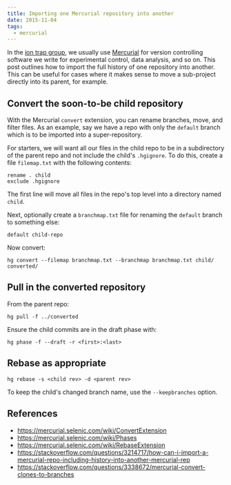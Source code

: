```yaml
---
title: Importing one Mercurial repository into another
date: 2015-11-04
tags:
  - mercurial
---
```


In the
[ion trap group](http://phys.au.dk/forskning/forskningsomraader/amo/the-ion-trap-group/),
we usually use [Mercurial][] for version controlling software we write
for experimental control, data analysis, and so on. This post outlines
how to import the full history of one repository into another. This
can be useful for cases where it makes sense to move a sub-project
directly into its parent, for example.

[Mercurial]: https://www.mercurial-scm.org/

## Convert the soon-to-be child repository

With the Mercurial `convert` extension, you can rename branches, move,
and filter files. As an example, say we have a repo with only the
`default` branch which is to be imported into a super-repository.

For starters, we will want all our files in the child repo to be in a
subdirectory of the parent repo and not include the child's
`.hgignore`. To do this, create a file `filemap.txt` with the
following contents:

```
rename . child
exclude .hgignore
```

The first line will move all files in the repo's top level into a
directory named `child`.

Next, optionally create a `branchmap.txt` file for renaming the
`default` branch to something else:

```
default child-repo
```

Now convert:

```
hg convert --filemap branchmap.txt --branchmap branchmap.txt child/ converted/
```

## Pull in the converted repository

From the parent repo:

```
hg pull -f ../converted
```

Ensure the child commits are in the draft phase with:

```
hg phase -f --draft -r <first>:<last>
```

## Rebase as appropriate

```
hg rebase -s <child rev> -d <parent rev>
```

To keep the child's changed branch name, use the `--keepbranches`
option.

## References

* https://mercurial.selenic.com/wiki/ConvertExtension
* https://mercurial.selenic.com/wiki/Phases
* https://mercurial.selenic.com/wiki/RebaseExtension
* https://stackoverflow.com/questions/3214717/how-can-i-import-a-mercurial-repo-including-history-into-another-mercurial-rep
* https://stackoverflow.com/questions/3338672/mercurial-convert-clones-to-branches

